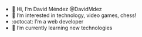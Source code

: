 - :wave: Hi, I’m David Méndez @DavidMdez
- :rocket: I’m interested in technology, video games, chess!
- :octocat: I’m a web developer
- :seedling: I’m currently learning new technologies
